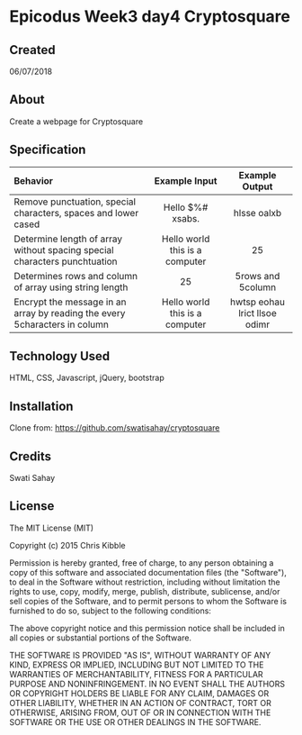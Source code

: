 # Epicodus Week3 day4 Cryptosquare

## Created

06/07/2018

## About

Create a webpage for Cryptosquare

## Specification


|Behavior|Example Input|Example Output|
|:--------|:-------------:|:--------------:|
|Remove punctuation, special characters, spaces and lower cased |Hello $%# xsabs.|hlsse oalxb
|Determine length of array without spacing special characters punchtuation|Hello world this is a computer|25
|Determines rows and column of array using string length|25|5rows and 5column
|Encrypt the message in an array by reading the every 5characters in column|Hello world this is a computer|hwtsp eohau lrict llsoe odimr


## Technology Used

HTML, CSS, Javascript, jQuery, bootstrap

## Installation
Clone from: https://github.com/swatisahay/cryptosquare


## Credits
Swati Sahay



## License

The MIT License (MIT)

Copyright (c) 2015 Chris Kibble

Permission is hereby granted, free of charge, to any person obtaining a copy of this software and associated documentation files (the "Software"), to deal in the Software without restriction, including without limitation the rights to use, copy, modify, merge, publish, distribute, sublicense, and/or sell copies of the Software, and to permit persons to whom the Software is furnished to do so, subject to the following conditions:

The above copyright notice and this permission notice shall be included in all copies or substantial portions of the Software.

THE SOFTWARE IS PROVIDED "AS IS", WITHOUT WARRANTY OF ANY KIND, EXPRESS OR IMPLIED, INCLUDING BUT NOT LIMITED TO THE WARRANTIES OF MERCHANTABILITY, FITNESS FOR A PARTICULAR PURPOSE AND NONINFRINGEMENT. IN NO EVENT SHALL THE AUTHORS OR COPYRIGHT HOLDERS BE LIABLE FOR ANY CLAIM, DAMAGES OR OTHER LIABILITY, WHETHER IN AN ACTION OF CONTRACT, TORT OR OTHERWISE, ARISING FROM, OUT OF OR IN CONNECTION WITH THE SOFTWARE OR THE USE OR OTHER DEALINGS IN THE SOFTWARE.
